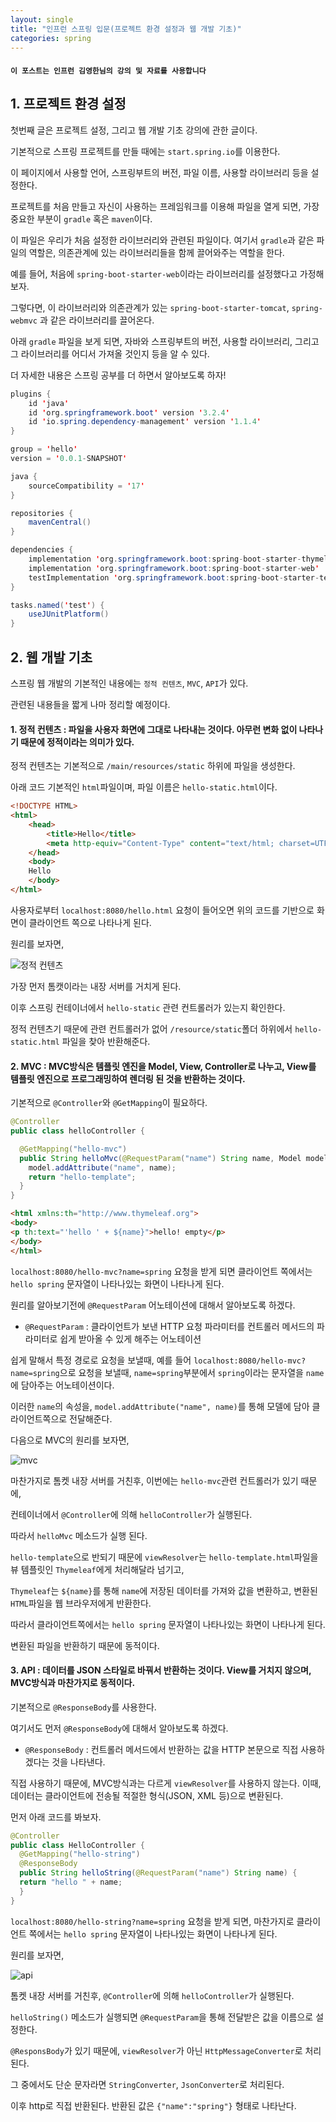 ```yaml
---
layout: single
title: "인프런 스프링 입문(프로젝트 환경 설정과 웹 개발 기초)"
categories: spring
---
```


#### `이 포스트는 인프런 김영한님의 강의 및 자료를 사용합니다`

## 1. 프로젝트 환경 설정

첫번째 글은 프로젝트 설정, 그리고 웹 개발 기초 강의에 관한 글이다.

기본적으로 스프링 프로젝트를 만들 때에는 `start.spring.io`를 이용한다. 

이 페이지에서 사용할 언어, 스프링부트의 버전, 파일 이름, 사용할 라이브러리 등을 설정한다.

프로젝트를 처음 만들고 자신이 사용하는 프레임워크를 이용해 파일을 열게 되면, 가장 중요한 부분이 `gradle` 혹은 `maven`이다. 

이 파일은 우리가 처음 설정한 라이브러리와 관련된 파일이다. 여기서 `gradle`과 같은 파일의 역할은, 의존관계에 있는 라이브러리들을 함께 끌어와주는 역할을 한다.

예를 들어, 처음에 `spring-boot-starter-web`이라는 라이브러리를 설정했다고 가정해보자. 

그렇다면, 이 라이브러리와 의존관계가 있는 `spring-boot-starter-tomcat`, `spring-webmvc` 과 같은 라이브러리를 끌어온다.

아래 `gradle` 파일을 보게 되면, 자바와 스프링부트의 버전, 사용할 라이브러리, 그리고 그 라이브러리를 어디서 가져올 것인지 등을 알 수 있다.

더 자세한 내용은 스프링 공부를 더 하면서 알아보도록 하자!

```java
plugins {
	id 'java'
	id 'org.springframework.boot' version '3.2.4'
	id 'io.spring.dependency-management' version '1.1.4'
}

group = 'hello'
version = '0.0.1-SNAPSHOT'

java {
	sourceCompatibility = '17'
}

repositories {
	mavenCentral()
}

dependencies {
	implementation 'org.springframework.boot:spring-boot-starter-thymeleaf'
	implementation 'org.springframework.boot:spring-boot-starter-web'
	testImplementation 'org.springframework.boot:spring-boot-starter-test'
}

tasks.named('test') {
	useJUnitPlatform()
}
```

## 2. 웹 개발 기초

스프링 웹 개발의 기본적인 내용에는 `정적 컨텐츠`, `MVC`, `API`가 있다. 

관련된 내용들을 짧게 나마 정리할 예정이다.

#### **1. 정적 컨텐츠 : 파일을 사용자 화면에 그대로 나타내는 것이다. 아무런 변화 없이 나타나기 때문에 정적이라는 의미가 있다.**

정적 컨텐츠는 기본적으로 `/main/resources/static` 하위에 파일을 생성한다.

아래 코드 기본적인 `html`파일이며, 파일 이름은 `hello-static.html`이다.

```html
<!DOCTYPE HTML>
<html>
    <head>
        <title>Hello</title>
        <meta http-equiv="Content-Type" content="text/html; charset=UTF-8" />
    </head>
    <body>
    Hello
    </body>
</html>
```

사용자로부터 `localhost:8080/hello.html` 요청이 들어오면 위의 코드를 기반으로 화면이 클라이언트 쪽으로 나타나게 된다.

원리를 보자면, 

![정적 컨텐츠](/images/static.png)

가장 먼저 톰캣이라는 내장 서버를 거치게 된다.

이후 스프링 컨테이너에서 `hello-static` 관련 컨트롤러가 있는지 확인한다. 

정적 컨텐츠기 때문에 관련 컨트롤러가 없어 `/resource/static`폴더 하위에서 `hello-static.html` 파일을 찾아 반환해준다.

#### **2. MVC : MVC방식은 템플릿 엔진을 Model, View, Controller로 나누고, View를 템플릿 엔진으로 프로그래밍하여 렌더링 된 것을 반환하는 것이다.**

기본적으로 `@Controller`와 `@GetMapping`이 필요하다.

```java
@Controller
public class helloController {

  @GetMapping("hello-mvc")
  public String helloMvc(@RequestParam("name") String name, Model model) {
    model.addAttribute("name", name);
    return "hello-template";
  }
}
```

```html
<html xmlns:th="http://www.thymeleaf.org">
<body>
<p th:text="'hello ' + ${name}">hello! empty</p>
</body>
</html>
```

`localhost:8080/hello-mvc?name=spring` 요청을 받게 되면 클라이언트 쪽에서는 `hello spring` 문자열이 나타나있는 화면이 나타나게 된다.

원리를 알아보기전에 `@RequestParam` 어노테이션에 대해서 알아보도록 하겠다.

- `@RequestParam` : 클라이언트가 보낸 HTTP 요청 파라미터를 컨트롤러 메서드의 파라미터로 쉽게 받아올 수 있게 해주는 어노테이션

쉽게 말해서 특정 경로로 요청을 보낼때, 예를 들어 `localhost:8080/hello-mvc?name=spring`으로 요청을 보낼때, `name=spring`부분에서 `spring`이라는 문자열을 `name`에 담아주는 어노테이션이다.

이러한 `name`의 속성을, `model.addAttribute("name", name)`를 통해 모델에 담아 클라이언트쪽으로 전달해준다.

다음으로 MVC의 원리를 보자면,

![mvc](/images/mvc.png)

마찬가지로 톰켓 내장 서버를 거친후, 이번에는 `hello-mvc`관련 컨트롤러가 있기 때문에,

컨테이너에서 `@Controller`에 의해 `helloController`가 실행된다. 

따라서 `helloMvc` 메소드가 실행 된다. 

`hello-template`으로 반되기 때문에 `viewResolver`는 `hello-template.html`파일을 뷰 템플릿인 `Thymeleaf`에게 처리해달라 넘기고,

`Thymeleaf`는 `${name}`를 통해 `name`에 저장된 데이터를 가져와 값을 변환하고, 변환된 `HTML`파일을 웹 브라우저에게 반환한다.

따라서 클라이언트쪽에서는 `hello spring` 문자열이 나타나있는 화면이 나타나게 된다.

변환된 파일을 반환하기 때문에 동적이다.

#### **3. API : 데이터를 JSON 스타일로 바꿔서 반환하는 것이다. View를 거치지 않으며, MVC방식과 마찬가지로 동적이다.**

기본적으로 `@ResponseBody`를 사용한다.

여기서도 먼저 `@ResponseBody`에 대해서 알아보도록 하겠다.

- `@ResponseBody` : 컨트롤러 메서드에서 반환하는 값을 HTTP 본문으로 직접 사용하겠다는 것을 나타낸다.

직접 사용하기 때문에, MVC방식과는 다르게 `viewResolver`를 사용하지 않는다. 이때, 데이터는 클라이언트에 전송될 적절한 형식(JSON, XML 등)으로 변환된다.

먼저 아래 코드를 봐보자. 

```java
@Controller
public class HelloController {
  @GetMapping("hello-string")
  @ResponseBody
  public String helloString(@RequestParam("name") String name) {
  return "hello " + name;
  }
}
```

`localhost:8080/hello-string?name=spring` 요청을 받게 되면, 마찬가지로 클라이언트 쪽에서는 `hello spring` 문자열이 나타나있는 화면이 나타나게 된다.

원리를 보자면,

![api](/images/api.png)

톰켓 내장 서버를 거친후, `@Controller`에 의해 `helloController`가 실행된다. 

`helloString()` 메소드가 실행되면 `@RequestParam`을 통해 전달받은 값을 이름으로 설정한다.

`@ResponsBody`가 있기 때문에, `viewResolver`가 아닌 `HttpMessageConverter`로 처리된다. 

그 중에서도 단순 문자라면 `StringConverter`, `JsonConverter`로 처리된다. 

이후 http로 직접 반환된다. 반환된 값은 `{"name":"spring"}` 형태로 나타난다.











